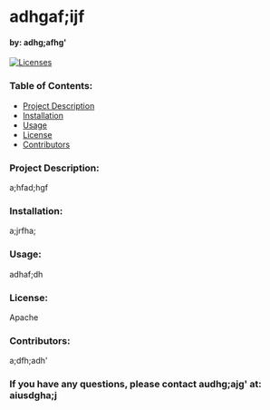 # adhgaf;ijf

#### by: adhg;afhg'

[![Licenses](https://img.shields.io/badge/License-Apache-blue.svg)](https://opensource.org/licenses/Apache)

### **Table of Contents:**

- [Project Description](#project-description)
- [Installation](#installation)
- [Usage](#usage)
- [License](#license)
- [Contributors](#contributors)

### **Project Description:**
a;hfad;hgf

### **Installation:**  
a;jrfha;

### **Usage:**
adhaf;dh

### **License:**
Apache

### **Contributors:**  
a;dfh;adh'

### If you have any questions, please contact audhg;ajg' at: aiusdgha;j